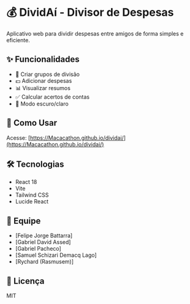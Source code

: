 # 💰 DividAí - Divisor de Despesas

Aplicativo web para dividir despesas entre amigos de forma simples e eficiente.

## ✨ Funcionalidades

- 👥 Criar grupos de divisão
- 💵 Adicionar despesas
- 📊 Visualizar resumos
- ✅ Calcular acertos de contas
- 🌙 Modo escuro/claro

## 🚀 Como Usar

Acesse: [https://Macacathon.github.io/dividai/](https://Macacathon.github.io/dividai/)

## 🛠️ Tecnologias

- React 18
- Vite
- Tailwind CSS
- Lucide React

## 👥 Equipe

- [Felipe Jorge Battarra]
- [Gabriel David Assed]
- [Gabriel Pacheco]
- [Samuel Schizari Demacq Lago]
- [Rychard (Rasmusem)]

## 📝 Licença

MIT